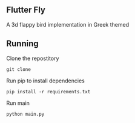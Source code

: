 ## Flutter Fly

A 3d flappy bird implementation in Greek themed


## Running

Clone the repostitory

```shell
git clone 
```

Run pip to install dependencies
```shell
pip install -r requirements.txt
```

Run main

```
python main.py
```
